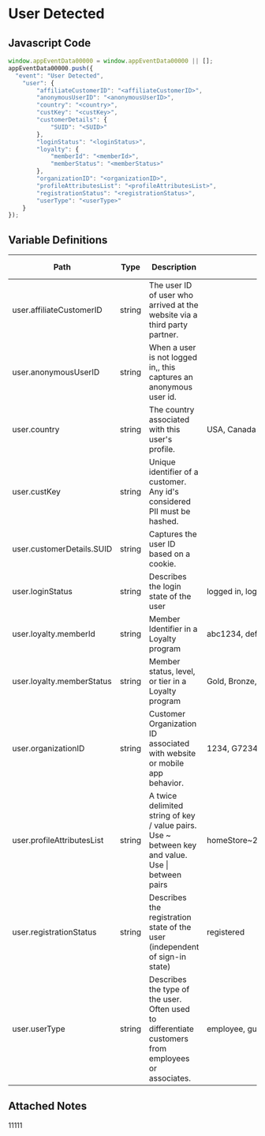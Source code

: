 # User Detected

### 

## Javascript Code
```js
window.appEventData00000 = window.appEventData00000 || [];
appEventData00000.push({
  "event": "User Detected",
    "user": {
        "affiliateCustomerID": "<affiliateCustomerID>",
        "anonymousUserID": "<anonymousUserID>",
        "country": "<country>",
        "custKey": "<custKey>",
        "customerDetails": {
            "SUID": "<SUID>"
        },
        "loginStatus": "<loginStatus>",
        "loyalty": {
            "memberId": "<memberId>",
            "memberStatus": "<memberStatus>"
        },
        "organizationID": "<organizationID>",
        "profileAttributesList": "<profileAttributesList>",
        "registrationStatus": "<registrationStatus>",
        "userType": "<userType>"
    }
});
```

## Variable Definitions

|Path|Type|Description|Example|Pattern|Min Length|Max Length|Minimum|Maximum|Multiple Of|
| --- | --- | --- | --- | --- | --- | --- | --- | --- | --- |
|user.affiliateCustomerID|string|The user ID of user who arrived at the website via a third party partner.||||||||
|user.anonymousUserID|string|When a user is not logged in,, this captures an anonymous user id.||||||||
|user.country|string|The country associated with this user's profile.|USA, Canada|||||||
|user.custKey|string|Unique identifier of a customer.  Any id's considered PII must be hashed. ||||||||
|user.customerDetails.SUID|string|Captures the user ID based on a cookie.||||||||
|user.loginStatus|string|Describes the login state of the user|logged in, logged out, guest|||||||
|user.loyalty.memberId|string|Member Identifier in a Loyalty program|abc1234, def876, 87987659|||||||
|user.loyalty.memberStatus|string|Member status, level, or tier in a Loyalty program|Gold, Bronze, Platinum, Diamond, Silver|||||||
|user.organizationID|string|Customer Organization ID associated with website or mobile app behavior.|1234, G72345, Alaska|||||||
|user.profileAttributesList|string|A twice delimited string of key \/ value pairs.  Use \~ between key and value.  Use \| between pairs|homeStore\~234\|loyaltyTier\~gold\|memberSince\~2002|||||||
|user.registrationStatus|string|Describes the registration state of the user \(independent of sign-in state\)|registered|||||||
|user.userType|string|Describes the type of the user.  Often used to differentiate customers from employees or associates. |employee, guest, agent, customer|||||||

## Attached Notes

<p>11111</p>
